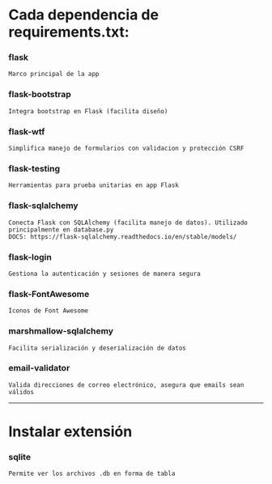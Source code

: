 # Cada dependencia de requirements.txt:
### flask
    Marco principal de la app
### flask-bootstrap
    Integra bootstrap en Flask (facilita diseño)
### flask-wtf
    Simplifica manejo de formularios con validacion y protección CSRF
### flask-testing
    Herramientas para prueba unitarias en app Flask
### flask-sqlalchemy
    Conecta Flask con SQLAlchemy (facilita manejo de datos). Utilizado principalmente en database.py
    DOCS: https://flask-sqlalchemy.readthedocs.io/en/stable/models/
### flask-login
    Gestiona la autenticación y sesiones de manera segura
### flask-FontAwesome
    Íconos de Font Awesome
### marshmallow-sqlalchemy
    Facilita serialización y deserialización de datos
### email-validator
    Valida direcciones de correo electrónico, asegura que emails sean válidos


---------------------
# Instalar extensión
### sqlite
    Permite ver los archivos .db en forma de tabla


